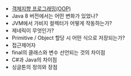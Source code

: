 * [객체지향 프로그래밍(OOP)](https://github.com/KMG0908/Study/blob/master/%EB%A9%B4%EC%A0%91%20%EB%8C%80%EB%B9%84/%EC%9E%90%EB%B0%94/OOP.md)
* Java 8 버전에서는 어떤 변화가 있었나?
* JVM에서 가비지 컬렉터가 어떻게 작동하는가?
* 제네릭이 무엇인가?
* Primitive / Object 할당 시 어떤 식으로 저장되는가?
* 접근제어자
* final의 클래스와 변수 선언되는 것의 차이점
* C#과 Java의 차이점
* 싱글톤의 정의와 장점

